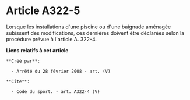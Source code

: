 # Article A322-5

Lorsque les installations d'une piscine ou d'une baignade aménagée subissent des modifications, ces dernières doivent être
déclarées selon la procédure prévue à l'article A. 322-4.

**Liens relatifs à cet article**

	**Créé par**:

	  - Arrêté du 28 février 2008 - art. (V)

	**Cite**:

	  - Code du sport. - art. A322-4 (V)
